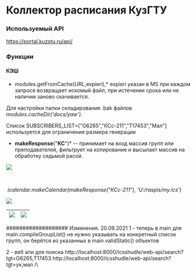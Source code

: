 

# Коллектор расписания КузГТУ

### Используемый API

https://portal.kuzstu.ru/api/

### Функции
#### 	КЭШ



* modules.getFromCache(URL,expieri),* expieri указан в MS при каждом запросе возвращает искомый файл, при истечении срока или не наличии заново скачивается.

Для настройки папки складирования .bak файлов *modules.cacheDir('docs/yaw')*.



Список SUBSCRIBERS_LIST=["G6265","КСс-211","T17453","Мал"] используется для ограничение размера генерации 



* **makeResponse**("**КС**")*  -- принимает на вход массив групп или преподавателей, фильтрует на копирование и высылает массив на обработку седьмой расой.





![](https://sun9-59.userapi.com/impg/HWuVrffS1upTilK7lcaH1N_fFuwcpD4qXyFWOg/ANgBo9TnxBA.jpg?size=662x236&quality=96&sign=86d79205565441b676e3be210603c01e&type=album)

​	

​	*icalendar.makeCalendar(makeResponse("КСс-211"), 'U:/raspis/my.ics')*

![](https://sun9-64.userapi.com/impg/MzBoDX7eNtNcyP6VuMFpfs53_261gy4n3xiwfQ/RJhmTWjKmfw.jpg?size=1134x560&quality=96&sign=fe2e0420475b341e86d92a753148430f&type=album)

| ![](https://sun9-79.userapi.com/impg/QCB6EqOx-KWt-DFI4Hf6-3DGV-J6fF7ChJHiOQ/lU4BmRAxbwI.jpg?size=747x1600&quality=96&sign=c6be5c2e40a865e2c3e08bf3f9e3583b&type=album) | ![](https://sun9-63.userapi.com/impg/uvd9hBiHdikSebszSilKhnha6gOhNEQHQpNX1g/RW21ESWxFAs.jpg?size=747x1600&quality=96&sign=6211393fa8740ba403062436e3c946db&type=album) |
| ------------------------------------------------------------ | ------------------------------------------------------------ |



###################
Изменения.
20.09.2021
1 - теперь в main для main.compileGroupList() не нужно указывать на конкретный список групп, он берётся из указанных в main.validStatic() объектов

2 - веб апи для поиска  http://localhost:8000/icsshudle/web-api/search?tgt=G6265,T17453  http://localhost:8000/icsshudle/web-api/search?tgt=ук,мал /\ 
